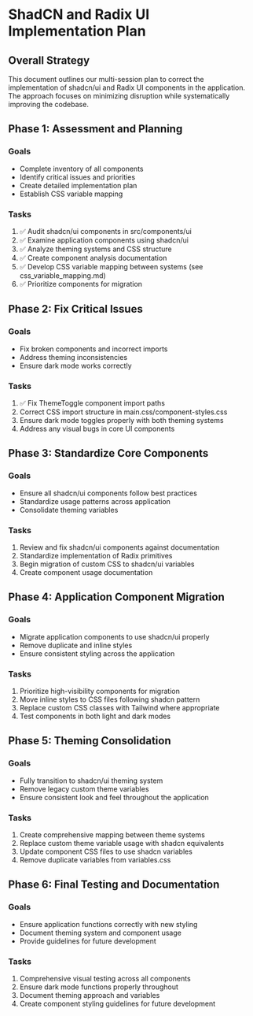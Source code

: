 # ShadCN and Radix UI Implementation Plan

## Overall Strategy

This document outlines our multi-session plan to correct the implementation of shadcn/ui and Radix UI components in the application. The approach focuses on minimizing disruption while systematically improving the codebase.

## Phase 1: Assessment and Planning

### Goals
- Complete inventory of all components
- Identify critical issues and priorities
- Create detailed implementation plan
- Establish CSS variable mapping

### Tasks
1. ✅ Audit shadcn/ui components in src/components/ui
2. ✅ Examine application components using shadcn/ui
3. ✅ Analyze theming systems and CSS structure
4. ✅ Create component analysis documentation
5. ✅ Develop CSS variable mapping between systems (see css_variable_mapping.md)
6. ✅ Prioritize components for migration

## Phase 2: Fix Critical Issues

### Goals
- Fix broken components and incorrect imports
- Address theming inconsistencies
- Ensure dark mode works correctly

### Tasks
1. ✅ Fix ThemeToggle component import paths
2. Correct CSS import structure in main.css/component-styles.css
3. Ensure dark mode toggles properly with both theming systems
4. Address any visual bugs in core UI components

## Phase 3: Standardize Core Components

### Goals
- Ensure all shadcn/ui components follow best practices
- Standardize usage patterns across application
- Consolidate theming variables

### Tasks
1. Review and fix shadcn/ui components against documentation
2. Standardize implementation of Radix primitives
3. Begin migration of custom CSS to shadcn/ui variables
4. Create component usage documentation

## Phase 4: Application Component Migration

### Goals
- Migrate application components to use shadcn/ui properly
- Remove duplicate and inline styles
- Ensure consistent styling across the application

### Tasks
1. Prioritize high-visibility components for migration
2. Move inline styles to CSS files following shadcn pattern
3. Replace custom CSS classes with Tailwind where appropriate
4. Test components in both light and dark modes

## Phase 5: Theming Consolidation

### Goals
- Fully transition to shadcn/ui theming system
- Remove legacy custom theme variables
- Ensure consistent look and feel throughout the application

### Tasks
1. Create comprehensive mapping between theme systems
2. Replace custom theme variable usage with shadcn equivalents
3. Update component CSS files to use shadcn variables
4. Remove duplicate variables from variables.css

## Phase 6: Final Testing and Documentation

### Goals
- Ensure application functions correctly with new styling
- Document theming system and component usage
- Provide guidelines for future development

### Tasks
1. Comprehensive visual testing across all components
2. Ensure dark mode functions properly throughout
3. Document theming approach and variables
4. Create component styling guidelines for future development